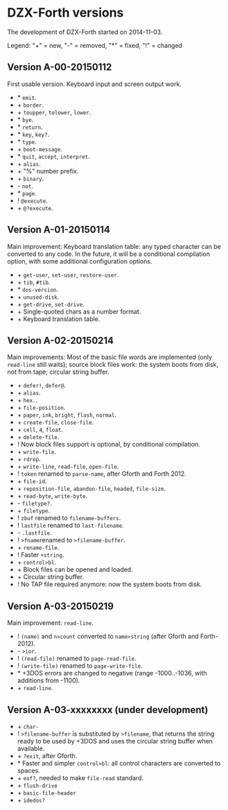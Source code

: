 DZX-Forth versions
==================

The development of DZX-Forth started on 2014-11-03.

Legend: "\+" = new, "\-" = removed, "\*" = fixed, "\!" = changed

Version A-00-20150112
---------------------

First usable version. Keyboard input and screen output work.

* \* `emit`.
* \+ `border`.
* \+ `toupper`, `tolower`, `lower`.
* \* `bye`.
* \* `return`.
* \* `key`, `key?`.
* \* `type`.
* \+ `boot-message`.
* \* `quit`, `accept`, `interpret`.
* \+ `alias`.
* \+ "%" number prefix.
* \+ `binary`.
* \- `not`.
* \* `page`.
* \! `@execute`.
* \+ `@?execute`.

Version A-01-20150114
---------------------

Main improvement: Keyboard translation table: any typed
character can be converted to any code.  In the future, it will
be a conditional compilation option, with some additional
configuration options.

* \+ `get-user`, `set-user`, `restore-user`.
* \+ `tib`, `#tib`.
* \* `dos-version`.
* \+ `unused-disk`.
* \+ `get-drive`, `set-drive`.
* \+ Single-quoted chars as a number format.
* \+ Keyboard translation table.

Version A-02-20150214
---------------------

Main improvements: Most of the basic file words are implemented
(only `read-line` still waits); source block files work: the
system boots from disk, not from tape; circular string buffer.

* \+ `defer!`, `defer@`.
* \+ `alias`.
* \+ `hex.`.
* \+ `file-position`.
* \+ `paper`, `ink`, `bright`, `flash`, `normal`.
* \+ `create-file`, `close-file`.
* \+ `cell`, `4`, `float`.
* \+ `delete-file`.
* \! Now block files support is optional, by conditional compilation.
* \+ `write-file`.
* \+ `rdrop`.
* \+ `write-line`, `read-file`, `open-file`.
* \! `token` renamed to `parse-name`, after Gforth and Forth 2012.
* \+ `file-id`.
* \+ `reposition-file`, `abandon-file`, `headed`, `file-size`.
* \+ `read-byte`, `write-byte`.
* \- `filetype?`.
* \+ `filetype`.
* \! `zbuf` renamed to `filename-buffers`.
* \! `lastfile` renamed to `last-filename`.
* \- `.lastfile`.
* \! `>fname`renamed to `>filename-buffer`.
* \+ `rename-file`.
* \! Faster `+string`.
* \+ `control>bl`.
* \+ Block files can be opened and loaded.
* \+ Circular string buffer.
* \! No TAP file required anymore: now the system boots from disk.

Version A-03-20150219
---------------------

Main improvement: `read-line`.

* \! `(name)` and `n>count` converted to `name>string` (after Gforth and Forth-2012).
* \- `>ior`.
* \! `(read-file)` renamed to `page-read-file`.
* \! `(write-file)` renamed to `page-write-file`.
* \* +3DOS errors are changed to negative (range -1000..-1036, with additions from -1100).
* \+ `read-line`.

Version A-03-xxxxxxxx (under development)
-----------------------------------------

* \+ `char-`
* \! `>filename-buffer` is substituted by `>filename`, that
  returns the string ready to be used by +3DOS and uses the
  circular string buffer when available.
* \+ `?exit`, after Gforth.
* \* Faster and simpler `control>bl`: all control characters
  are converted to spaces.
* \+ `eof?`, needed to make `file-read` standard.
* \+ `flush-drive`
* \+ `basic-file-header`
* \+ `idedos?`
